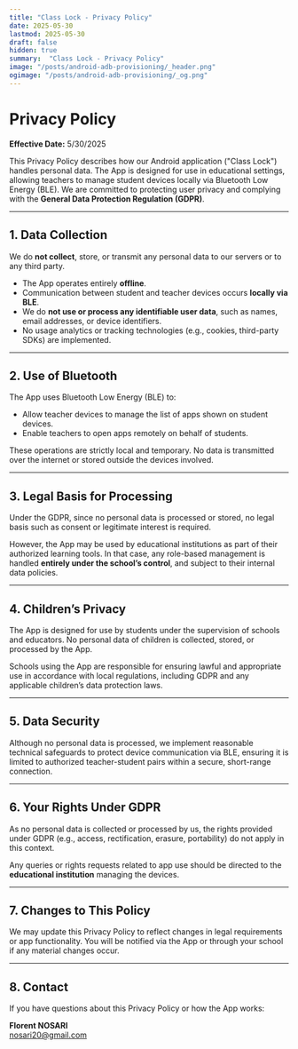 ```yaml
---
title: "Class Lock - Privacy Policy"
date: 2025-05-30
lastmod: 2025-05-30
draft: false
hidden: true
summary:  "Class Lock - Privacy Policy"
image: "/posts/android-adb-provisioning/_header.png"
ogimage: "/posts/android-adb-provisioning/_og.png"
---
```


# Privacy Policy

**Effective Date:** 5/30/2025

This Privacy Policy describes how our Android application ("Class Lock") handles personal data. The App is designed for use in educational settings, allowing teachers to manage student devices locally via Bluetooth Low Energy (BLE). We are committed to protecting user privacy and complying with the **General Data Protection Regulation (GDPR)**.

---

## 1. Data Collection

We do **not collect**, store, or transmit any personal data to our servers or to any third party.

- The App operates entirely **offline**.
- Communication between student and teacher devices occurs **locally via BLE**.
- We do **not use or process any identifiable user data**, such as names, email addresses, or device identifiers.
- No usage analytics or tracking technologies (e.g., cookies, third-party SDKs) are implemented.

---

## 2. Use of Bluetooth

The App uses Bluetooth Low Energy (BLE) to:

- Allow teacher devices to manage the list of apps shown on student devices.
- Enable teachers to open apps remotely on behalf of students.

These operations are strictly local and temporary. No data is transmitted over the internet or stored outside the devices involved.

---

## 3. Legal Basis for Processing

Under the GDPR, since no personal data is processed or stored, no legal basis such as consent or legitimate interest is required.

However, the App may be used by educational institutions as part of their authorized learning tools. In that case, any role-based management is handled **entirely under the school’s control**, and subject to their internal data policies.

---

## 4. Children’s Privacy

The App is designed for use by students under the supervision of schools and educators. No personal data of children is collected, stored, or processed by the App.

Schools using the App are responsible for ensuring lawful and appropriate use in accordance with local regulations, including GDPR and any applicable children’s data protection laws.

---

## 5. Data Security

Although no personal data is processed, we implement reasonable technical safeguards to protect device communication via BLE, ensuring it is limited to authorized teacher-student pairs within a secure, short-range connection.

---

## 6. Your Rights Under GDPR

As no personal data is collected or processed by us, the rights provided under GDPR (e.g., access, rectification, erasure, portability) do not apply in this context.

Any queries or rights requests related to app use should be directed to the **educational institution** managing the devices.

---

## 7. Changes to This Policy

We may update this Privacy Policy to reflect changes in legal requirements or app functionality. You will be notified via the App or through your school if any material changes occur.

---

## 8. Contact

If you have questions about this Privacy Policy or how the App works:

**Florent NOSARI**  
nosari20@gmail.com 
